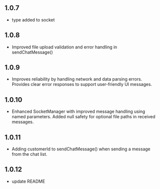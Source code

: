 ## 1.0.7

* type added to socket

## 1.0.8
* Improved file upload validation and error handling in sendChatMessage()

## 1.0.9
* Improves reliability by handling network and data parsing errors.
Provides clear error responses to support user-friendly UI messages.

## 1.0.10
* Enhanced SocketManager with improved message handling using named parameters. Added null safety for optional file paths in received messages.

## 1.0.11
* Adding customerId to sendChatMessage() when sending a message from the chat list.

## 1.0.12
* update README
